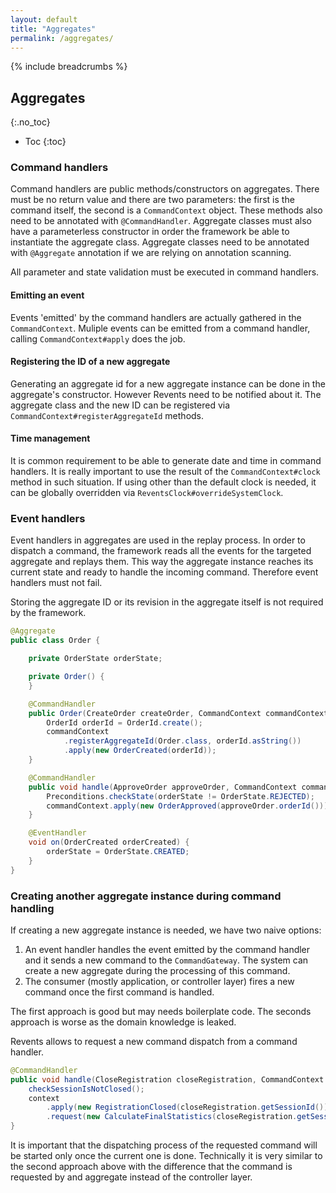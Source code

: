 ```yaml
---
layout: default
title: "Aggregates"
permalink: /aggregates/
---
```


{% include breadcrumbs %}

## Aggregates
{:.no_toc}

* Toc
{:toc}

### Command handlers

Command handlers are public methods/constructors on aggregates. There must be no return value and there are two parameters: the first is the command itself, the second is a `CommandContext` object.
These methods also need to be annotated with `@CommandHandler`. Aggregate classes must also have a parameterless constructor in order the framework be able to instantiate the aggregate class.
Aggregate classes need to be annotated with `@Aggregate` annotation if we are relying on annotation scanning.

All parameter and state validation must be executed in command handlers.

#### Emitting an event

Events 'emitted' by the command handlers are actually gathered in the `CommandContext`. Muliple events can be emitted from a command handler,
calling `CommandContext#apply` does the job.

#### Registering the ID of a new aggregate

Generating an aggregate id for a new aggregate instance can be done in the aggregate's constructor. However Revents need to be notified about it.
The aggregate class and the new ID can be registered via `CommandContext#registerAggregateId` methods.

#### Time management

It is common requirement to be able to generate date and time in command handlers. It is really important to use the result of
the `CommandContext#clock` method in such situation. If using other than the default clock is needed,
it can be globally overridden via `ReventsClock#overrideSystemClock`.

### Event handlers

Event handlers in aggregates are used in the replay process. In order to dispatch a command, the framework reads all the events for the targeted aggregate and replays them.
This way the aggregate instance reaches its current state and ready to handle the incoming command. Therefore event handlers must not fail.

Storing the aggregate ID or its revision in the aggregate itself is not required by the framework.

```java
@Aggregate
public class Order {

    private OrderState orderState;

    private Order() {
    }

    @CommandHandler
    public Order(CreateOrder createOrder, CommandContext commandContext) {
        OrderId orderId = OrderId.create();
        commandContext
            .registerAggregateId(Order.class, orderId.asString())
            .apply(new OrderCreated(orderId));
    }

    @CommandHandler
    public void handle(ApproveOrder approveOrder, CommandContext commandContext) {
        Preconditions.checkState(orderState != OrderState.REJECTED);
        commandContext.apply(new OrderApproved(approveOrder.orderId()));
    }

    @EventHandler
    void on(OrderCreated orderCreated) {
        orderState = OrderState.CREATED;
    }
}
```

### Creating another aggregate instance during command handling

If creating a new aggregate instance is needed, we have two naive options:
1. An event handler handles the event emitted by the command handler and it sends a new command to the `CommandGateway`. The system can create a new aggregate during the processing of this command.
2. The consumer (mostly application, or controller layer) fires a new command once the first command is handled.

The first approach is good but may needs boilerplate code. The seconds approach is worse as the domain knowledge is leaked.

Revents allows to request a new command dispatch from a command handler.

```java
@CommandHandler
public void handle(CloseRegistration closeRegistration, CommandContext context) {
    checkSessionIsNotClosed();
    context
        .apply(new RegistrationClosed(closeRegistration.getSessionId()))
        .request(new CalculateFinalStatistics(closeRegistration.getSessionId()));
}
```

It is important that the dispatching process of the requested command will be started only once the current one is done. Technically it is very similar to the second approach above with the difference that the command is requested by and aggregate instead of the controller layer.
